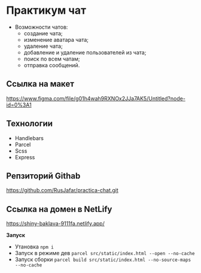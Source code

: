 # Практикум чат

- Возможности чатов:
  - создание чата;
  - изменение аватара чата;
  - удаление чата;
  - добавление и удаление пользователей из чата;
  - поиск по всем чатам;
  - отправка сообщений.
## Ссылка на макет
https://www.figma.com/file/g01h4wah9RXNOx2JJa7AK5/Untitled?node-id=0%3A1

## Технологии 
- Handlebars 
- Parcel
- Scss
- Express

##  Репзиторий  Githab
https://github.com/RusJafar/practica-chat.git

## Ссылка на домен в NetLify
https://shiny-baklava-9111fa.netlify.app/

__Запуск__
- Утановка `npm i`
- Запуск в режиме дев `parcel src/static/index.html --open --no-cache`
- Запуск сборки `parcel build src/static/index.html --no-source-maps --no-cache`

